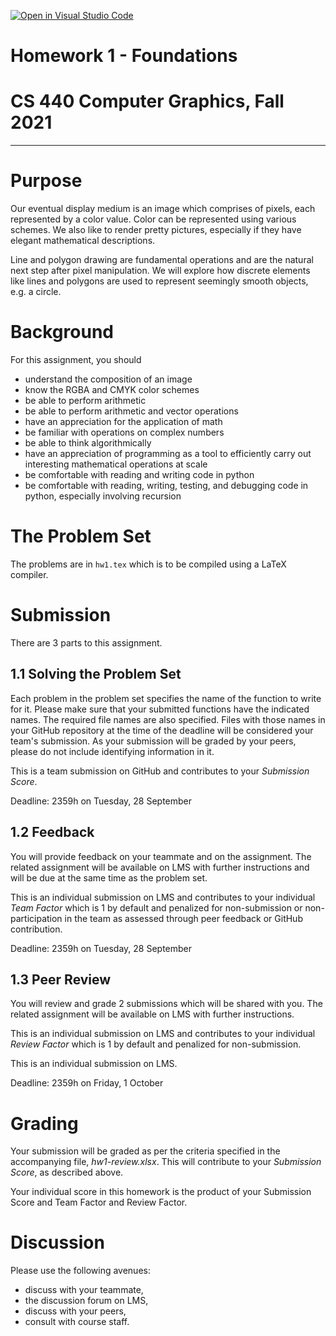 [![Open in Visual Studio Code](https://classroom.github.com/assets/open-in-vscode-f059dc9a6f8d3a56e377f745f24479a46679e63a5d9fe6f495e02850cd0d8118.svg)](https://classroom.github.com/online_ide?assignment_repo_id=451781&assignment_repo_type=GroupAssignmentRepo)
# Homework 1 - Foundations
# CS 440 Computer Graphics, Fall 2021

---

# Purpose

Our eventual display medium is an image which comprises of pixels, each represented by a color value. Color can be represented using various schemes. We also like to render pretty pictures, especially if they have elegant mathematical descriptions. 

Line and polygon drawing are fundamental operations and are the natural next step after pixel manipulation. We will explore how discrete elements like lines and polygons are used to represent seemingly smooth objects, e.g. a circle. 

# Background

For this assignment, you should
- understand the composition of an image
- know the RGBA and CMYK color schemes
- be able to perform arithmetic
- be able to perform arithmetic and vector operations
- have an appreciation for the application of math 
- be familiar with operations on complex numbers
- be able to think algorithmically
- have an appreciation of programming as a tool to efficiently carry out interesting mathematical operations at scale
- be comfortable with reading and writing code in python
- be comfortable with reading, writing, testing, and debugging code in python, especially involving recursion

# The Problem Set

The problems are in `hw1.tex` which is to be compiled using a LaTeX compiler.

# Submission

There are 3 parts to this assignment.

## 1.1 Solving the Problem Set

Each problem in the problem set specifies the name of the function to write for it. Please make sure that your submitted functions have the indicated names. The required file names are also specified. Files with those names in your GitHub repository at the time of the deadline will be considered your team's submission. As your submission will be graded by your peers, please do not include identifying information in it.

This is a team submission on GitHub and contributes to your _Submission Score_.

Deadline: 2359h on Tuesday, 28 September

## 1.2 Feedback

You will provide feedback on your teammate and on the assignment. The related assignment will be available on LMS with further instructions and will be due at the same time as the problem set.

This is an individual submission on LMS and contributes to your individual _Team Factor_ which is 1 by default and penalized for non-submission or non-participation in the team as assessed through peer feedback or GitHub contribution.

Deadline: 2359h on Tuesday, 28 September

## 1.3 Peer Review

You will review and grade 2 submissions which will be shared with you. The related assignment will be available on LMS with further instructions.

This is an individual submission on LMS and contributes to your individual _Review Factor_ which is 1 by default and penalized for non-submission.

This is an individual submission on LMS.

Deadline: 2359h on Friday, 1 October

# Grading

Your submission will be graded as per the criteria specified in the accompanying file, _hw1-review.xlsx_. This will contribute to your _Submission Score_, as described above.

Your individual score in this homework is the product of your Submission Score and Team Factor and Review Factor.

# Discussion

Please use the following avenues:

- discuss with your teammate,
- the discussion forum on LMS,
- discuss with your peers,
- consult with course staff.
